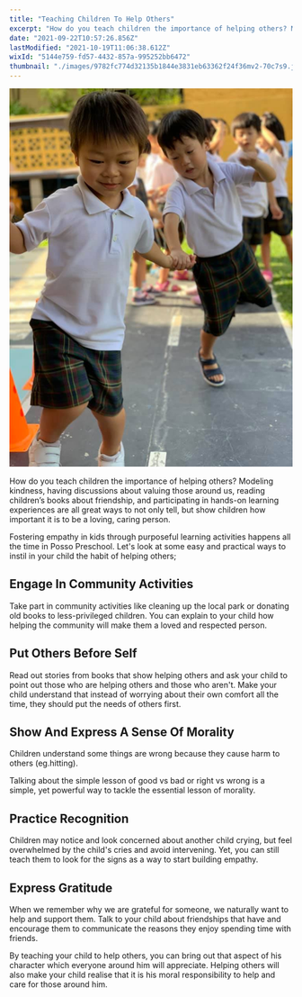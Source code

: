 ```yaml
---
title: "Teaching Children To Help Others"
excerpt: "How do you teach children the importance of helping others? Modeling kindness, having discussions about valuing those around us, reading..."
date: "2021-09-22T10:57:26.856Z"
lastModified: "2021-10-19T11:06:38.612Z"
wixId: "5144e759-fd57-4432-857a-995252bb6472"
thumbnail: "./images/9782fc774d32135b1844e3831eb63362f24f36mv2-70c7s9.jpg"
---
```


![](./images/9782fc774d32135b1844e3831eb63362f24f36mv2-70c7s9.jpg)

How do you teach children the importance of helping others? Modeling kindness, having discussions about valuing those around us, reading children’s books about friendship, and participating in hands-on learning experiences are all great ways to not only tell, but show children how important it is to be a loving, caring person.

Fostering empathy in kids through purposeful learning activities happens all the time in Posso Preschool. Let's look at some easy and practical ways to instil in your child the habit of helping others;

## Engage In Community Activities

Take part in community activities like cleaning up the local park or donating old books to less-privileged children. You can explain to your child how helping the community will make them a loved and respected person.

## Put Others Before Self

Read out stories from books that show helping others and ask your child to point out those who are helping others and those who aren't. Make your child understand that instead of worrying about their own comfort all the time, they should put the needs of others first.

## Show And Express A Sense Of Morality

Children understand some things are wrong because they cause harm to others (eg.hitting).

Talking about the simple lesson of good vs bad or right vs wrong is a simple, yet powerful way to tackle the essential lesson of morality.

## Practice Recognition

Children may notice and look concerned about another child crying, but feel overwhelmed by the child's cries and avoid intervening. Yet, you can still teach them to look for the signs as a way to start building empathy.

## Express Gratitude

When we remember why we are grateful for someone, we naturally want to help and support them. Talk to your child about friendships that have and encourage them to communicate the reasons they enjoy spending time with friends.

By teaching your child to help others, you can bring out that aspect of his character which everyone around him will appreciate. Helping others will also make your child realise that it is his moral responsibility to help and care for those around him.
